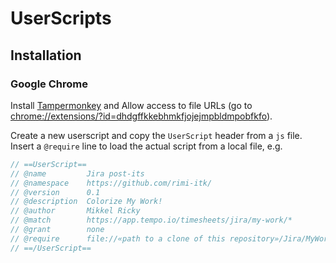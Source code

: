 # UserScripts

## Installation

### Google Chrome

Install
[Tampermonkey](https://chrome.google.com/webstore/detail/tampermonkey/dhdgffkkebhmkfjojejmpbldmpobfkfo?hl=en)
and Allow access to file URLs (go to
[chrome://extensions/?id=dhdgffkkebhmkfjojejmpbldmpobfkfo](chrome://extensions/?id=dhdgffkkebhmkfjojejmpbldmpobfkfo)).

Create a new userscript and copy the `UserScript` header from a `js`
file. Insert a `@require` line to load the actual script from a local
file, e.g.

```js
// ==UserScript==
// @name         Jira post-its
// @namespace    https://github.com/rimi-itk/
// @version      0.1
// @description  Colorize My Work!
// @author       Mikkel Ricky
// @match        https://app.tempo.io/timesheets/jira/my-work/*
// @grant        none
// @require      file://«path to a clone of this repository»/Jira/MyWorkPostIts.js
// ==/UserScript==
```
